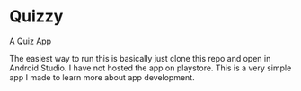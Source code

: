 # Quizzy
A Quiz App

The easiest way to run this is basically just clone this repo and open in Android Studio. I have not hosted the app on playstore.
This is a very simple app I made to learn more about app development.
